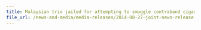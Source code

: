 ```yaml
---
title: Malaysian trio jailed for attempting to smuggle contraband cigarettes into Singapore
file_url: /news-and-media/media-releases/2014-08-27-joint-news-release.pdf
---
```

